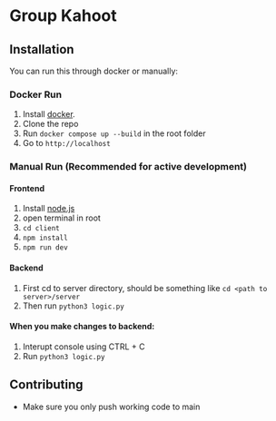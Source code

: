# Group Kahoot

## Installation
You can run this through docker or manually:

### Docker Run
1. Install [docker](https://www.docker.com/).
2. Clone the repo
3. Run `docker compose up --build` in the root folder
4. Go to `http://localhost`

### Manual Run (Recommended for active development)
#### Frontend
1. Install [node.js](https://nodejs.org/)
3. open terminal in root
4. `cd client`
5. `npm install`
6. `npm run dev`

#### Backend  
1. First cd to server directory, should be something like `cd <path to server>/server`  
2. Then run `python3 logic.py`  

#### When you make changes to backend:
1. Interupt console using CTRL + C    
2. Run `python3 logic.py`   

## Contributing
- Make sure you only push working code to main  
